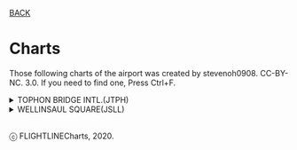 [BACK](index.md)

# Charts
Those following charts of the airport was created by stevenoh0908. CC-BY-NC. 3.0.
If you need to find one, Press Ctrl+F.

<details>
  <summary>TOPHON BRIDGE INTL.(JTPH)</summary>
  <img src="https://i.ibb.co/D4zvKG2/2.png" alt="JTPH Chart PNG">
  <p><a href="https://github.com/FlightLineCharts/flightlinecharts.github.io/raw/master/files/JTPH_AD%20Chart.pdf" target="_blank">AD Chart PDF</a></p>
</details>

<details>
  <summary>WELLINSAUL SQUARE(JSLL)</summary>
  <img src="https://i.ibb.co/D4zvKG2/2.png" alt="JSLL Chart PNG">
  <p><a href="https://github.com/FlightLineCharts/flightlinecharts.github.io/raw/master/files/JSLL_AD%20Chart.pdf" target="_blank">AD Chart PDF</a></p>
</details>

<br>

ⓒ FLIGHTLINECharts, 2020.
